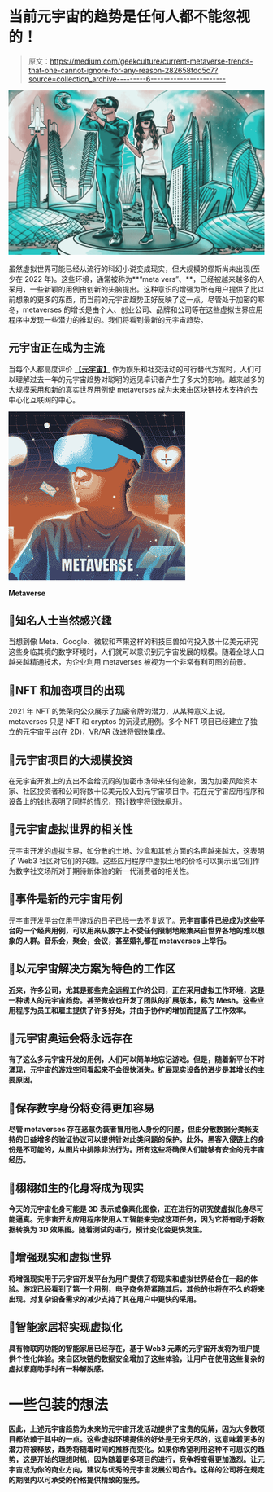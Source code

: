 # 当前元宇宙的趋势是任何人都不能忽视的！

> 原文：<https://medium.com/geekculture/current-metaverse-trends-that-one-cannot-ignore-for-any-reason-282658fdd5c7?source=collection_archive---------6----------------------->

![](img/184a810dc46f8ca0a3547ff6d737135b.png)

虽然虚拟世界可能已经从流行的科幻小说变成现实，但大规模的缪斯尚未出现(至少在 2022 年)。这些环境，通常被称为**“meta vers”、**，已经被越来越多的人采用，一些新颖的用例由创新的头脑提出。这种意识的增强为所有用户提供了比以前想象的更多的东西，而当前的元宇宙趋势正好反映了这一点。尽管处于加密的寒冬，metaverses 的增长是由个人、创业公司、品牌和公司等在这些虚拟世界应用程序中发现一些潜力的推动的。我们将看到最新的元宇宙趋势。

## 元宇宙正在成为主流

当每个人都高度评价 [**【元宇宙】**](https://bit.ly/3N7Tg0l) 作为娱乐和社交活动的可行替代方案时，人们可以理解过去一年的元宇宙趋势对聪明的远见卓识者产生了多大的影响。越来越多的大规模采用和新的真实世界用例使 metaverses 成为未来由区块链技术支持的去中心化互联网的中心。

![](img/8ec8d54bd8ee0b05336f6f20af80837b.png)

**Metaverse**

## 🌠知名人士当然感兴趣

当想到像 Meta、Google、微软和苹果这样的科技巨兽如何投入数十亿美元研究这些身临其境的数字环境时，人们就可以意识到元宇宙发展的规模。随着全球人口越来越精通技术，为企业利用 metaverses 被视为一个非常有利可图的前景。

## 🌠NFT 和加密项目的出现

2021 年 NFT 的繁荣向公众展示了加密令牌的潜力，从某种意义上说，metaverses 只是 NFT 和 cryptos 的沉浸式用例。多个 NFT 项目已经建立了独立的元宇宙平台(在 2D)，VR/AR 改进将很快集成。

## 🌠元宇宙项目的大规模投资

在元宇宙开发上的支出不会给沉闷的加密市场带来任何迹象，因为加密风险资本家、社区投资者和公司将数十亿美元投入到元宇宙项目中。花在元宇宙应用程序和设备上的钱也表明了同样的情况，预计数字将很快飙升。

## 🌠元宇宙虚拟世界的相关性

元宇宙开发的虚拟世界，如分散的土地、沙盒和其他方面的名声越来越大，这表明了 Web3 社区对它们的兴趣。这些应用程序中虚拟土地的价格可以揭示出它们作为数字社交场所对于期待新体验的新一代消费者的相关性。

## 🌠事件是新的元宇宙用例

元宇宙开发平台仅用于游戏的日子已经一去不复返了。[](https://medium.datadriveninvestor.com/5-interesting-events-in-the-metaverse-that-might-lure-the-audience-39ee5cbcdc1)**元宇宙事件已经成为这些平台的一个经典用例，可以用来从数字上不受任何限制地聚集来自世界各地的难以想象的人群。音乐会，聚会，会议，甚至婚礼都在 metaverses 上举行。**

## **🌠以元宇宙解决方案为特色的工作区**

**近来，许多公司，尤其是那些完全远程工作的公司，正在采用虚拟工作环境，这是一种诱人的元宇宙趋势。甚至微软也开发了团队的扩展版本，称为 Mesh。这些应用程序为员工和雇主提供了许多好处，并由于协作的增加而提高了工作效率。**

## **🌠元宇宙奥运会将永远存在**

**有了这么多元宇宙开发的用例，人们可以简单地忘记游戏。但是，随着新平台不时涌现，元宇宙的游戏空间看起来不会很快消失。扩展现实设备的进步是其增长的主要原因。**

## **🌠保存数字身份将变得更加容易**

**尽管 metaverses 存在恶意伪装者冒用他人身份的问题，但由分散数据分类帐支持的日益增多的验证协议可以提供针对此类问题的保护。此外，黑客入侵链上的身份是不可能的，从图片中排除非法行为。所有这些将确保人们能够有安全的元宇宙经历。**

## **🌠栩栩如生的化身将成为现实**

**今天的元宇宙化身可能是 3D 表示或像素化图像，正在进行的研究使虚拟化身尽可能逼真。元宇宙开发应用程序使用人工智能来完成这项任务，因为它将有助于将数据转换为 3D 效果图。随着测试的进行，预计变化会更快发生。**

## **🌠增强现实和虚拟世界**

**将增强现实用于元宇宙开发平台为用户提供了将现实和虚拟世界结合在一起的体验。游戏已经看到了第一个用例，电子商务将紧随其后，其他的也将在不久的将来出现。对复杂设备需求的减少支持了其在用户中更快的采用。**

## **🌠智能家居将实现虚拟化**

**具有物联网功能的智能家居已经存在，基于 Web3 元素的元宇宙开发将为租户提供个性化体验。来自区块链的数据安全增加了这些体验，让用户在使用这些复杂的虚拟家庭助手时有一种解脱感。**

# **一些包装的想法**

**因此，上述元宇宙趋势为未来的元宇宙开发活动提供了宝贵的见解，因为大多数项目都依赖于其中的一点。这些虚拟环境提供的好处是无穷无尽的，这意味着更多的潜力将被释放，趋势将随着时间的推移而变化。如果你希望利用这种不可思议的趋势，这是开始的理想时机，因为随着更多项目的进行，竞争将变得更加激烈。[](https://bit.ly/3N7Tg0l)**让元宇宙成为你的商业方向，建议与优秀的元宇宙发展公司合作。这样的公司将在规定的期限内以可承受的价格提供精致的服务。****